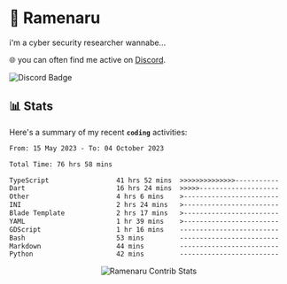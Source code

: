 # 🍜 Ramenaru
i'm a cyber security researcher wannabe...

🌐 you can often find me active on [Discord](https://discordapp.com/users/503291004200157185).

![Discord Badge](https://dcbadge.vercel.app/api/shield/503291004200157185)

## 📊 Stats

Here's a summary of my recent **`coding`** activities:

<!--START_SECTION:waka-->

```txt
From: 15 May 2023 - To: 04 October 2023

Total Time: 76 hrs 58 mins

TypeScript                 41 hrs 52 mins  >>>>>>>>>>>>>>-----------   54.39 %
Dart                       16 hrs 24 mins  >>>>>--------------------   21.31 %
Other                      4 hrs 6 mins    >------------------------   05.33 %
INI                        2 hrs 24 mins   >------------------------   03.14 %
Blade Template             2 hrs 17 mins   >------------------------   02.98 %
YAML                       1 hr 39 mins    >------------------------   02.15 %
GDScript                   1 hr 16 mins    -------------------------   01.65 %
Bash                       53 mins         -------------------------   01.16 %
Markdown                   44 mins         -------------------------   00.96 %
Python                     42 mins         -------------------------   00.92 %
```

<!--END_SECTION:waka-->

<div style="text-align: center;">
   <img align="center" src="https://github-readme-streak-stats.herokuapp.com/?user=Ramenaru&theme=dark&card_width=520" alt="Ramenaru Contrib Stats" />
</div>



